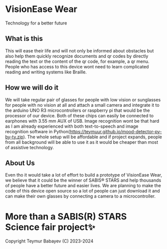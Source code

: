 # VisionEase Wear
Technology for a better future
## What is this
This will ease their life and will not only be informed about obstacles but also help them quickly recognize documents and qr codes by directly reading the text or the content of the qr code, for example, a qr menu. People who has access to this device wont need to learn complicated reading and writing systems like Braille. 
## How we will do it
We will take regular pair of glasses for people with low vision or sunglasses for people with no vision at all and attach a small camera and integrate it to the arduino UNO R3 microcontrollers or raspberry pi that would be the processor of our device. Both of these chips can easily be connected to earphones with 3.55 mm AUX of USB. Image recognition wont be that hard as I am already experienced with both text-to-speech and image recognition software in Python(https://teymuur.github.io/mood-detector-py-by-ty.zip). The whole setup will be affordable and if project expands, people from all background will be able to use it as it would be cheaper than most of assistive technology.
## About Us
Even tho it would take a lot of effort to build a prototype of VisionEase Wear, we believe that it could be the winner of SABIS® STARS and help thousands of people  have a better future and easier lives. We are planning to make the code of this device open source so a lot of people can just download it and can make their own glasses by connecting a camera to a microcontroller. 

# More than a SABIS(R) STARS Science fair project✨
Copyright Teymur Babayev (C) 2023-2024